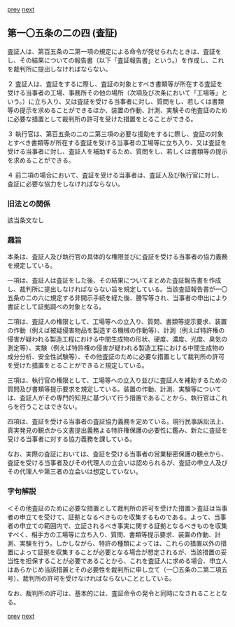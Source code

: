 [prev](/specific/markdowns/特許法/140_Mp-Ch_4-Se_2-At_105_2_3.md)
[next](/specific/markdowns/特許法/142_Mp-Ch_4-Se_2-At_105_2_5.md)
## 第一〇五条の二の四 (査証)
査証人は、第百五条の二第一項の規定による命令が発せられたときは、査証をし、その結果についての報告書（以下「査証報告書」という。）を作成し、これを裁判所に提出しなければならない。

２ 査証人は、査証をするに際し、査証の対象とすべき書類等が所在する査証を受ける当事者の工場、事務所その他の場所（次項及び次条において「工場等」という。）に立ち入り、又は査証を受ける当事者に対し、質問をし、若しくは書類等の提示を求めることができるほか、装置の作動、計測、実験その他査証のために必要な措置として裁判所の許可を受けた措置をとることができる。

３ 執行官は、第百五条の二の二第三項の必要な援助をするに際し、査証の対象とすべき書類等が所在する査証を受ける当事者の工場等に立ち入り、又は査証を受ける当事者に対し、査証人を補助するため、質問をし、若しくは書類等の提示を求めることができる。

４ 前二項の場合において、査証を受ける当事者は、査証人及び執行官に対し、査証に必要な協力をしなければならない。


### 旧法との関係
該当条文なし

### 趣旨
本条は、査証人及び執行官の具体的な権限並びに査証を受ける当事者の協力義務を規定している。

一項は、査証人は査証をした後、その結果についてまとめた査証報告書を作成し、裁判所に提出しなければならない旨を規定している。当該査証報告書が一〇五条の二の六に規定する非開示手続を経た後、謄写等され、当事者の申出により書証として証拠調べの対象となる。

二項は、査証人の権限として、工場等への立入り、質問、書類等提示要求、装置の作動（例えば被疑侵害物品を製造する機械の作動等）、計測（例えば特許権の侵害が疑われる製造工程における中間生成物の形状、硬度、濃度、光度、臭気の測定等）、実験（例えば特許権の侵害が疑われる製造工程における中間生成物の成分分析、安全性試験等）、その他査証のために必要な措置として裁判所の許可を受けた措置をとることができると規定している。

三項は、執行官の権限として、工場等への立入り並びに査証人を補助するための質問及び書類等提示要求を規定している。装置の作動、計測、実験等については、査証人がその専門的知見に基づいて行う措置であることから、執行官はこれらを行うことはできない。

四項は、査証を受ける当事者の査証協力義務を定めている。現行民事訴訟法上、真実発見の観点から文書提出義務よる特許権保護の必要性に鑑み、新たに査証を受ける当事者に対する協力義務を課している。

なお、実際の査証においては、査証を受ける当事者の営業秘密保護の観点から、査証を受ける当事者及びその代理人の立会いは認められるが、査証の申立人及びその代理人や第三者の立会いは想定していない。


### 字句解説
＜その他査証のために必要な措置として裁判所の許可を受けた措置＞査証は当事者の申立てを受けて、証拠となるべきものを収集するものである。よって、当事者の申立ての範囲内で、立証されるべき事実に関する証拠となるべきものを収集すべく、相手方の工場等に立ち入り、質問、書類等提示要求、装置の作動、計測、実験を行う。しかしながら、特許の種類によっては、これらの措置以外の措置によって証拠を収集することが必要となる場合が想定されるが、当該措置の妥当性を担保することが必要であることから、これを査証人に求める場合、申立人はあらかじめ当該措置とその必要性を裁判所に申し立て（一〇五条の二第二項五号）、裁判所の許可を受けなければならないこととしている。

なお、裁判所の許可は、基本的には、査証命令の発令と同時になされることとなる。


[prev](/specific/markdowns/特許法/140_Mp-Ch_4-Se_2-At_105_2_3.md)
[next](/specific/markdowns/特許法/142_Mp-Ch_4-Se_2-At_105_2_5.md)